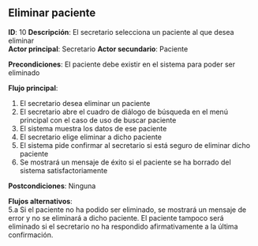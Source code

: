 ## Eliminar paciente
 
**ID**: 10 **Descripción**: El secretario selecciona un paciente al que desea eliminar  
**Actor principal**: Secretario
**Actor secundario**: Paciente
 
**Precondiciones**: El paciente debe existir en el sistema para poder ser eliminado
 
**Flujo principal**:
1. El secretario desea eliminar un paciente
2. El secretario abre el cuadro de diálogo de búsqueda en el menú principal con el caso de uso de buscar paciente
3. El sistema muestra los datos de ese paciente
4. El secretario elige eliminar a dicho paciente
5. El sistema pide confirmar al secretario si está seguro de eliminar dicho paciente
6. Se mostrará un mensaje de éxito si el paciente se ha borrado del sistema satisfactoriamente
 
**Postcondiciones**:  Ninguna
 
**Flujos alternativos**:  
5.a Si el paciente no ha podido ser eliminado, se mostrará un mensaje de error y no se eliminará a dicho paciente. El paciente tampoco será eliminado si el secretario no ha respondido afirmativamente a la última confirmación.
